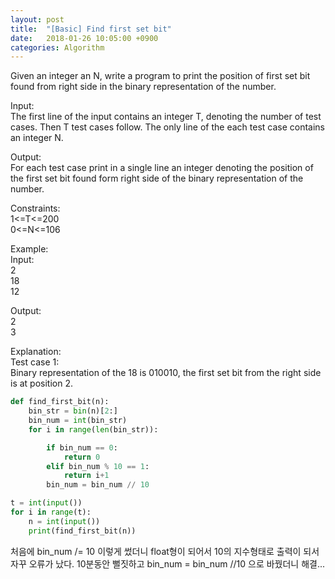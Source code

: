 ```yaml
---
layout: post
title:  "[Basic] Find first set bit"
date:   2018-01-26 10:05:00 +0900
categories: Algorithm
---
```


Given an integer an N, write a program to print the position of first set bit found from right side in the binary representation of the number.

Input:  
The first line of the input contains an integer T, denoting the number of test cases. Then T test cases follow. The only line of the each test case contains an integer N.

Output:  
For each test case print in a single line an integer denoting the position of the first set bit found form right side of the binary representation of the number.

Constraints:  
1<=T<=200  
0<=N<=106  

Example:  
Input:  
2  
18  
12  

Output:  
2  
3  

Explanation:  
Test case 1:  
Binary representation of the 18 is 010010, the first set bit from the right side is at position 2.

```python
def find_first_bit(n):
    bin_str = bin(n)[2:]
    bin_num = int(bin_str)
    for i in range(len(bin_str)):

        if bin_num == 0:
            return 0
        elif bin_num % 10 == 1:
            return i+1
        bin_num = bin_num // 10

t = int(input())
for i in range(t):
    n = int(input())
    print(find_first_bit(n))
```

처음에 bin\_num /= 10 이렇게 썼더니 float형이 되어서 10의 지수형태로 출력이 되서 자꾸 오류가 났다. 10분동안 뻘짓하고 bin\_num = bin\_num //10 으로 바꿨더니 해결...